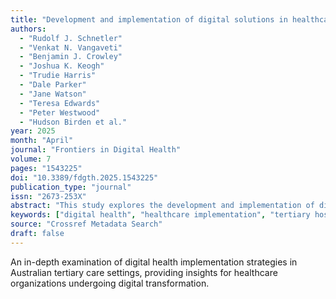 ```yaml
---
title: "Development and implementation of digital solutions in healthcare: insights from the Australian tertiary hospital landscape"
authors:
  - "Rudolf J. Schnetler"
  - "Venkat N. Vangaveti"
  - "Benjamin J. Crowley"
  - "Joshua K. Keogh"
  - "Trudie Harris"
  - "Dale Parker"
  - "Jane Watson"
  - "Teresa Edwards"
  - "Peter Westwood"
  - "Hudson Birden et al."
year: 2025
month: "April"
journal: "Frontiers in Digital Health"
volume: 7
pages: "1543225"
doi: "10.3389/fdgth.2025.1543225"
publication_type: "journal"
issn: "2673-253X"
abstract: "This study explores the development and implementation of digital health solutions across Australian tertiary hospitals. Through comprehensive analysis of multiple healthcare facilities, we identify key success factors, challenges, and best practices for digital transformation in complex healthcare environments."
keywords: ["digital health", "healthcare implementation", "tertiary hospitals", "Australia", "digital transformation"]
source: "Crossref Metadata Search"
draft: false
---
```


An in-depth examination of digital health implementation strategies in Australian tertiary care settings, providing insights for healthcare organizations undergoing digital transformation.
